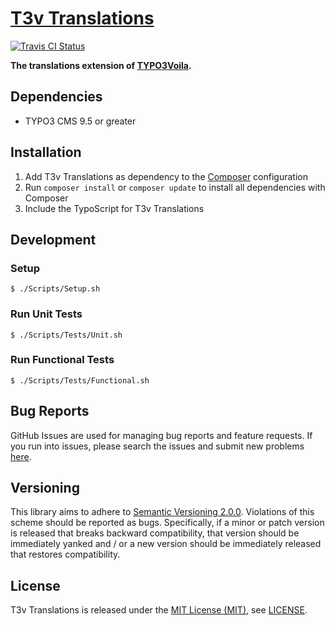 [T3v Translations]
==================

[![Travis CI Status][Travis CI Status]][Travis CI]

**The translations extension of [TYPO3Voila].**

Dependencies
------------

* TYPO3 CMS 9.5 or greater

Installation
------------

1. Add T3v Translations as dependency to the [Composer] configuration
2. Run `composer install` or `composer update` to install all dependencies with Composer
3. Include the TypoScript for T3v Translations

Development
-----------

### Setup

```
$ ./Scripts/Setup.sh
```

### Run Unit Tests

```
$ ./Scripts/Tests/Unit.sh
```

### Run Functional Tests

```
$ ./Scripts/Tests/Functional.sh
```

Bug Reports
-----------

GitHub Issues are used for managing bug reports and feature requests. If you run into issues, please search the issues and submit new
problems [here].

Versioning
----------

This library aims to adhere to [Semantic Versioning 2.0.0]. Violations of this scheme should be reported as bugs. Specifically, if a minor
or patch version is released that breaks backward compatibility, that version should be immediately yanked and / or a new version should be
immediately released that restores compatibility.

License
-------

T3v Translations is released under the [MIT License (MIT)], see [LICENSE].

[Acceptance testing TYPO3]: https://wiki.typo3.org/Acceptance_testing "Acceptance testing TYPO3"
[Automated testing TYPO3]: https://wiki.typo3.org/Automated_testing "Automated testing TYPO3"
[Composer]: https://getcomposer.org "Dependency Manager for PHP"
[Functional testing TYPO3]: https://wiki.typo3.org/Functional_testing "Functional testing TYPO3"
[here]: https://github.com/t3v/t3v_translations/issues "GitHub Issue Tracker"
[LICENSE]: https://raw.githubusercontent.com/t3v/t3v_translations/master/LICENSE "License"
[MIT License (MIT)]: http://opensource.org/licenses/MIT "The MIT License (MIT)"
[Semantic Versioning 2.0.0]: http://semver.org "Semantic Versioning 2.0.0"
[T3v Translations]: https://t3v.github.io/t3v_translations/ "The translations extension of TYPO3Voila."
[Travis CI]: https://travis-ci.org/t3v/t3v_translations "T3v Translations at Travis CI"
[Travis CI Status]: https://img.shields.io/travis/t3v/t3v_translations.svg?style=flat "Travis CI Status"
[TYPO3voila]: https://github.com/t3v "“UH LÁLÁ, TYPO3!”"
[Unit Testing TYPO3]: https://wiki.typo3.org/Unit_Testing_TYPO3 "Unit testing TYPO3"
